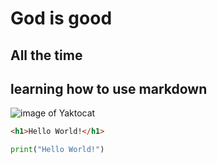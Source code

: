 # God is good
## All the time
## learning how to use markdown
<!-- image section -->
![image of Yaktocat](https://octodex.github.com/images/yaktocat.png)
<!-- Adding a code example -->
``` html
<h1>Hello World!</h1>
```
``` python
print("Hello World!")
```
